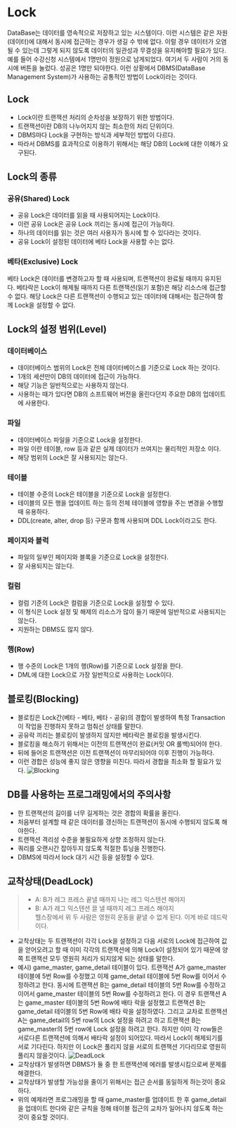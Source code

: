 # Lock
DataBase는 데이터를 영속적으로 저장하고 있는 시스템이다. 이런 시스템은 같은 자원(데이터)에 대해서 동시에 접근하는 경우가 생길 수 밖에 없다. 이럴 경우 데이터가 오염 될 수 있는데 그렇게 되지 않도록 데이터의 일관성과 무결성을 유지해야할 필요가 있다. 예를 들어 수강신청 시스템에서 1명만이 정원으로 남게되었다. 여기서 두 사람이 거의 동시에 버튼을 눌렀다. 성공은 1명만 되야한다. 이런 상황에서 DBMS(DataBase Management System)가 사용하는 공통적인 방법이 Lock이라는 것이다.
## Lock
- Lock이란 트랜잭션 처리의 순차성을 보장하기 위한 방법이다.
- 트랜잭션이란 DB의 나누어지지 않는 최소한의 처리 단위이다.
- DBMS마다 Lock을 구현하는 방식과 세부적인 방법이 다르다.
- 따라서 DBMS를 효과적으로 이용하기 위해서는 해당 DB의 Lock에 대한 이해가 요구된다.
## Lock의 종류
### 공유(Shared) Lock
- 공유 Lock은 데이터를 읽을 때 사용되어지는 Lock이다.
- 이런 공유 Lock은 공유 Lock 끼리는 동시에 접근이 가능하다.
- 하나의 데이터를 읽는 것은 여러 사용자가 동시에 할 수 있다라는 것이다.
- 공유 Lock이 설정된 데이터에 베타 Lock을 사용할 수는 없다.
### 베타(Exclusive) Lock
베타 Lock은 데이터를 변경하고자 할 때 사용되며, 트랜잭션이 완료될 때까지 유지된다.
베타락은 Lock이 해제될 때까지 다른 트랜잭션(읽기 포함)은 해당 리소스에 접근할 수 없다.
해당 Lock은 다른 트랜잭션이 수행되고 있는 데이터에 대해서는 접근하여 함께 Lock을 설정할 수 없다.
## Lock의 설정 범위(Level)
### 데이터베이스
- 데이터베이스 범위의 Lock은 전체 데이터베이스를 기준으로 Lock 하는 것이다.
- 1개의 세션만이 DB의 데이터에 접근이 가능하다.
- 해당 기능은 일반적으로는 사용하지 않는다.
- 사용하는 때가 있다면 DB의 소프트웨어 버전을 올린다던지 주요한 DB의 업데이트에 사용한다.
### 파일
- 데이터베이스 파일을 기준으로 Lock을 설정한다.
- 파일 이란 테이블, row 등과 같은 실제 데이터가 쓰여지는 물리적인 저장소 이다.
- 해당 범위의 Lock은 잘 사용되지는 않는다.
### 테이블
- 테이블 수준의 Lock은 테이블을 기준으로 Lock을 설정한다.
- 테이블의 모든 행을 업데이트 하는 등의 전체 테이블에 영향을 주는 변경을 수행할 때 유용하다.
- DDL(create, alter, drop 등) 구문과 함께 사용되며 DDL Lock이라고도 한다.
### 페이지와 블럭
- 파일의 일부인 페이지와 블록을 기준으로 Lock을 설정한다.
- 잘 사용되지는 않는다.
### 컬럼
- 컬럼 기준의 Lock은 컬럼을 기준으로 Lock을 설정할 수 있다.
- 이 형식은 Lock 설정 및 해제의 리소스가 많이 들기 때문에 일반적으로 사용되지는 않는다.
- 지원하는 DBMS도 많지 않다.
### 행(Row)
- 행 수준의 Lock은 1개의 행(Row)를 기준으로 Lock 설정을 한다.
- DML에 대한 Lock으로 가장 일반적으로 사용하는 Lock이다.
## 블로킹(Blocking)
- 블로킹은 Lock간(베타 - 베타, 베타 - 공유)의 경합이 발생하여 특정 Transaction이 작업을 진행하지 못하고 멈춰선 상태를 말한다.
- 공유락 끼리는 블로킹이 발생하지 않지만 베타락은 블로킹을 발생시킨다.
- 블로킹을 해소하기 위해서는 이전의 트랜잭션이 완료(커밋 OR 롤백)되어야 한다.
- 뒤에 들어온 트랜잭션은 이전 트랜잭션이 마무리되어야 이후 진행이 가능하다.
- 이런 경합은 성능에 좋지 않은 영향을 미친다. 따라서 경합을 최소화 할 필요가 있다.
![Blocking](https://github.com/user-attachments/assets/da880b8c-9b44-493e-bc25-56aadcd4ad54)
## DB를 사용하는 프로그래밍에서의 주의사항
- 한 트랜잭션의 길이를 너무 길게하는 것은 경합의 확률을 올린다.
- 처음부터 설계할 때 같은 데이터를 갱신하는 트랜잭션이 동시에 수행되지 않도록 해야한다.
- 트랜잭션 격리성 수준을 불필요하게 상향 조정하지 않는다.
- 쿼리를 오랜시간 잡아두지 않도록 적절한 튜닝을 진행한다.
- DBMS에 따라서 lock 대기 시간 등을 설정할 수 있다.
## 교착상태(DeadLock)
> - A: B가 레그 프레스 끝낼 때까지 나는 레그 익스텐션 해야지   
> - B: A가 레그 익스텐션 끌 낼 때까지 레그 프레스 해야지   
> 헬스장에서 위 두 사람은 영원히 운동을 끝낼 수 없게 된다. 이게 바로 데드락이다.   
- 교착상태는 두 트랜잭션이 각각 Lock을 설정하고 다음 서로의 Lock에 접근하여 값을 얻어오려고 할 때 이미 각각의 트랜잭션에 의해 Lock이 설정되어 있기 때문에 양쪽 트랜잭션 모두 영원히 처리가 되지않게 되는 상태를 말한다.
- 예시) game_master, game_detail 테이블이 있다. 트랜잭션 A가 game_master 테이블에 5번 Row를 수정했고 이제 game_detail 테이블에 5번 Row를 이어서 수정하려고 한다. 동시에 트랜잭션 B는 game_detail 테이블의 5번 Row를 수정하고 이어서 game_master 테이블의 5번 Row를 수정하려고 한다. 이 경우 트랜잭션 A는 game_master 테이블의 5번 Row에 배타 락을 설정했고 트랜잭션 B는 game_detail 테이블의 5번 Row에 배타 락을 설정하였다. 그리고 교차로 트랜잭션 A는 game_detail의 5번 row의 Lock 설정을 하려고 하고 트랜잭션 B는 game_master의 5번 row에 Lock 설정을 하려고 한다. 하지만 이미 각 row들은 서로다른 트랜잭션에 의해서 배타락 설정이 되어있다. 따라서 Lock이 해제되기를 서로 기다린다. 하지만 이 Lock은 풀리지 않을 서로의 트랜잭션 기다리므로 영원히 풀리지 않을것이다.
![DeadLock](https://github.com/user-attachments/assets/fa12d40c-de72-4e16-9d69-4229d064db71)
- 교착상태가 발생하면 DBMS가 둘 중 한 트랜잭션에 에러를 발생시킴으로써 문제를 해결한다.
- 교착상태가 발생할 가능성을 줄이기 위해서는 접근 순서를 동일하게 하는것이 중요하다.
- 위의 예제라면 프로그래밍을 할 때 game_master를 업데이트 한 후 game_detail을 업데이트 한다와 같은 규칙을 정해 테이블 접근의 교차가 일어나지 않도록 하는것이 중요할 것이다.
